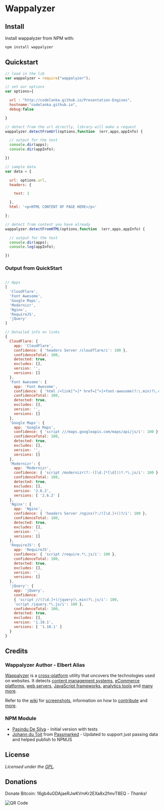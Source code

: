 # Wappalyzer

## Install

Install wappalyzer from NPM with:

```bash
npm install wappalyzer
```
## Quickstart

```javascript
// load in the lib
var wappalyzer = require("wappalyzer");

// set our options
var options={

  url : "http://codelanka.github.io/Presentation-Engines",
  hostname:"codelanka.github.io",
  debug:false

}

// detect from the url directly, library will make a request
wappalyzer.detectFromUrl(options,function  (err,apps,appInfo) {

  // output for the test
  console.dir(apps);
  console.dir(appInfo);

})

// sample data
var data = {

  url: options.url,
  headers: {

    test: 1

  },
  html: '<p>HTML CONTENT OF PAGE HERE</p>'

};

// detect from content you have already
wappalyzer.detectFromHTML(options,function  (err,apps,appInfo) {

  // output for the test
  console.dir(apps);
  console.log(appInfo);

})
```
### Output from QuickStart

```javascript

// Apps
[ 
  'CloudFlare',
  'Font Awesome',
  'Google Maps',
  'Modernizr',
  'Nginx',
  'RequireJS',
  'jQuery' 
]

// Detailed info on links
{ 
  CloudFlare: { 
    app: 'CloudFlare',
    confidence: { 'headers Server /cloudflare/i': 100 },
    confidenceTotal: 100,
    detected: true,
    excludes: [],
    version: '',
    versions: [] 
  },
  'Font Awesome': { 
    app: 'Font Awesome',
    confidence: { 'html /<link[^>]* href=[^>]+font-awesome(?:\.min)?\.css/i': 100 },
    confidenceTotal: 100,
    detected: true,
    excludes: [],
    version: '',
    versions: [] 
  },
  'Google Maps': { 
    app: 'Google Maps',
    confidence: { 'script ///maps.googleapis.com/maps/api/js/i': 100 },
    confidenceTotal: 100,
    detected: true,
    excludes: [],
    version: '',
    versions: [] 
  },
  'Modernizr': { 
    app: 'Modernizr',
    confidence: { 'script /modernizr(?:-([\d.]*[\d]))?.*\.js/i': 100 },
    confidenceTotal: 100,
    detected: true,
    excludes: [],
    version: '2.6.2',
    versions: [ '2.6.2' ] 
  },
  'Nginx': { 
    app: 'Nginx',
    confidence: { 'headers Server /nginx(?:/([\d.]+))?/i': 100 },
    confidenceTotal: 100,
    detected: true,
    excludes: [],
    version: '',
    versions: [] 
  },
  'RequireJS': { 
    app: 'RequireJS',
    confidence: { 'script /require.*\.js/i': 100 },
    confidenceTotal: 100,
    detected: true,
    excludes: [],
    version: '',
    versions: [] 
  },
  'jQuery': { 
    app: 'jQuery',
    confidence: 
    { 'script //([\d.]+)/jquery(\.min)?\.js/i': 100,
    'script /jquery.*\.js/i': 100 },
    confidenceTotal: 100,
    detected: true,
    excludes: [],
    version: '1.10.1',
    versions: [ '1.10.1' ] 
  } 
}
```
## Credits

### Wappalyzer Author - Elbert Alias

[Wappalyzer](https://wappalyzer.com/) is a
[cross-platform](https://github.com/AliasIO/Wappalyzer/wiki/Drivers) utility that uncovers the
technologies used on websites.  It detects
[content management systems](https://wappalyzer.com/categories/cms),
[eCommerce platforms](https://wappalyzer.com/categories/ecommerce),
[web servers](https://wappalyzer.com/categories/web-servers),
[JavaScript frameworks](https://wappalyzer.com/categories/javascript-frameworks),
[analytics tools](https://wappalyzer.com/categories/analytics) and
[many more](https://wappalyzer.com/applications).

Refer to the [wiki](https://github.com/AliasIO/Wappalyzer/wiki) for
[screenshots](https://github.com/AliasIO/Wappalyzer/wiki/Screenshots), information on how to
[contribute](https://github.com/AliasIO/Wappalyzer/wiki/Contributing) and
[more](https://github.com/AliasIO/Wappalyzer/wiki/_pages).

### NPM Module

* [Pasindu De Silva](https://github.com/pasindud) - Initial version with tests
* [Johann du Toit](http://johanndutoit.net) from [Passmarked](http://passmarked.com) - Updated to support just passing data and helped publish to NPMJS

## License

*Licensed under the [GPL](https://github.com/AliasIO/Wappalyzer/blob/master/LICENSE).*

## Donations

Donate Bitcoin: 16gb4uGDAjaeRJwKVmKr2EXa8x2fmvT8EQ - *Thanks!*

![QR Code](https://wappalyzer.com/sites/default/themes/wappalyzer/images/bitcoinqrcode.png)
